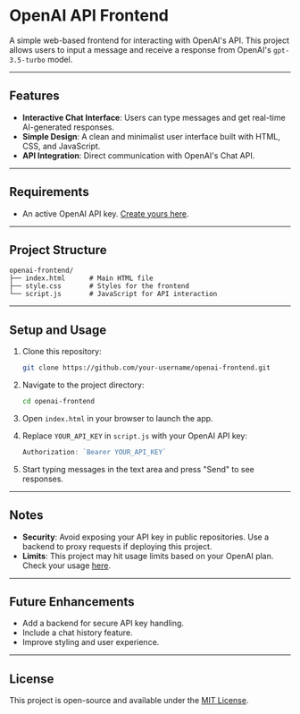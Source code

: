 # OpenAI API Frontend

A simple web-based frontend for interacting with OpenAI's API. This project allows users to input a message and receive a response from OpenAI's `gpt-3.5-turbo` model.

---

## Features

- **Interactive Chat Interface**: Users can type messages and get real-time AI-generated responses.
- **Simple Design**: A clean and minimalist user interface built with HTML, CSS, and JavaScript.
- **API Integration**: Direct communication with OpenAI's Chat API.

---

## Requirements

- An active OpenAI API key. [Create yours here](https://platform.openai.com/).

---

## Project Structure

```
openai-frontend/
├── index.html      # Main HTML file
├── style.css       # Styles for the frontend
└── script.js       # JavaScript for API interaction
```

---

## Setup and Usage

1. Clone this repository:
   ```bash
   git clone https://github.com/your-username/openai-frontend.git
   ```

2. Navigate to the project directory:
   ```bash
   cd openai-frontend
   ```

3. Open `index.html` in your browser to launch the app.

4. Replace `YOUR_API_KEY` in `script.js` with your OpenAI API key:
   ```javascript
   Authorization: `Bearer YOUR_API_KEY`
   ```

5. Start typing messages in the text area and press "Send" to see responses.

---

## Notes

- **Security**: Avoid exposing your API key in public repositories. Use a backend to proxy requests if deploying this project.
- **Limits**: This project may hit usage limits based on your OpenAI plan. Check your usage [here](https://platform.openai.com/account/usage).

---

## Future Enhancements

- Add a backend for secure API key handling.
- Include a chat history feature.
- Improve styling and user experience.

---

## License

This project is open-source and available under the [MIT License](LICENSE).


